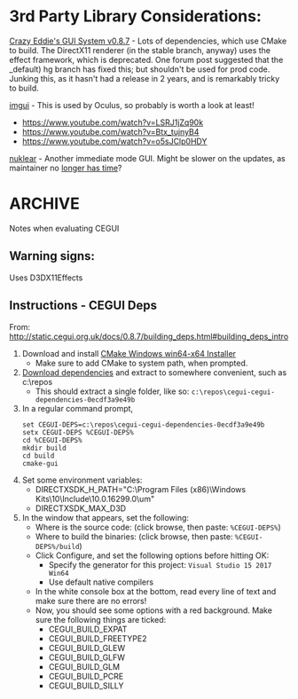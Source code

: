 # 3rd Party Library Considerations:
[Crazy Eddie's GUI System v0.8.7](http://cegui.org.uk/) - Lots of dependencies, which use CMake to build. The DirectX11 renderer (in the stable branch, anyway) uses the effect framework, which is deprecated. One forum post suggested that the _default) hg branch has fixed this; but shouldn't be used for prod code. Junking this, as it hasn't had a release in 2 years, and is remarkably tricky to build.

[imgui](https://github.com/ocornut/imgui/) - This is used by Oculus, so probably is worth a look at least!
- https://www.youtube.com/watch?v=LSRJ1jZq90k
- https://www.youtube.com/watch?v=Btx_tujnyB4
- https://www.youtube.com/watch?v=o5sJClp0HDY

[nuklear](https://github.com/vurtun/nuklear/) - Another immediate mode GUI. Might be slower on the updates, as maintainer no [longer has time](https://github.com/vurtun/nuklear/issues/693#issuecomment-396060773)?





# ARCHIVE
Notes when evaluating CEGUI

## Warning signs:
Uses D3DX11Effects

## Instructions - CEGUI Deps
From: http://static.cegui.org.uk/docs/0.8.7/building_deps.html#building_deps_intro

1. Download and install [CMake Windows win64-x64 Installer](https://cmake.org/download/)
    - Make sure to add CMake to system path, when prompted.
1. [Download dependencies](https://sourceforge.net/projects/crayzedsgui/files/CEGUI%20Mk-2%20Dependencies/0.8.x/cegui-deps-0.8.x-src.zip/download) and extract to somewhere convenient, such as c:\repos
    - This should extract a single folder, like so: `c:\repos\cegui-cegui-dependencies-0ecdf3a9e49b`
1. In a regular command prompt,
    ```
    set CEGUI-DEPS=c:\repos\cegui-cegui-dependencies-0ecdf3a9e49b
    setx CEGUI-DEPS %CEGUI-DEPS%
    cd %CEGUI-DEPS%
    mkdir build
    cd build
    cmake-gui
    ```
1. Set some environment variables:
    - DIRECTXSDK_H_PATH="C:\Program Files (x86)\Windows Kits\10\Include\10.0.16299.0\um\"
    - DIRECTXSDK_MAX_D3D
1. In the window that appears, set the following:
    - Where is the source code: (click browse, then paste: `%CEGUI-DEPS%`)
    - Where to build the binaries: (click browse, then paste: `%CEGUI-DEPS%/build`)
    - Click Configure, and set the following options before hitting OK:
        - Specify the generator for this project: `Visual Studio 15 2017 Win64`
        - Use default native compilers
    - In the white console box at the bottom, read every line of text and make sure there are no errors!
    - Now, you should see some options with a red background. Make sure the following things are ticked:
        - CEGUI_BUILD_EXPAT
        - CEGUI_BUILD_FREETYPE2
        - CEGUI_BUILD_GLEW
        - CEGUI_BUILD_GLFW
        - CEGUI_BUILD_GLM
        - CEGUI_BUILD_PCRE
        - CEGUI_BUILD_SILLY
